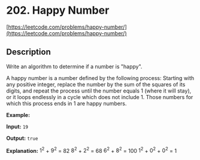 # 202. Happy Number
[https://leetcode.com/problems/happy-number/](https://leetcode.com/problems/happy-number/)

## Description

Write an algorithm to determine if a number is "happy".

A happy number is a number defined by the following process: Starting with any positive integer, replace the number by the sum of the squares of its digits, and repeat the process until the number equals 1 (where it will stay), or it loops endlessly in a cycle which does not include 1. Those numbers for which this process ends in 1 are happy numbers.

**Example:**

**Input:** `19`

**Output:** `true`

**Explanation:**
$1^2$ + $9^2$ = 82
$8^2$ + $2^2$ = 68
$6^2$ + $8^2$ = 100
$1^2$ + $0^2$ + $0^2$ = 1
